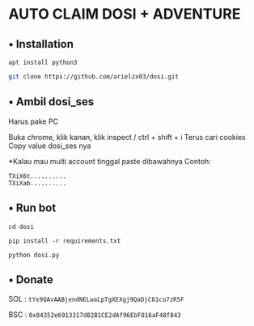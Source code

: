 # AUTO CLAIM DOSI + ADVENTURE


## • Installation
```
apt install python3
```

```bash
git clone https://github.com/arielzx03/dosi.git
```

## • Ambil dosi_ses
Harus pake PC

Buka chrome, klik kanan, klik inspect / ctrl + shift + i
Terus cari cookies
Copy value dosi_ses nya 

*Kalau mau multi account tinggal paste dibawahnya
Contoh: 
```
TXiX6t..........
TXiXab..........
```

## • Run bot
```
cd dosi
```
```
pip install -r requirements.txt
```
```
python dosi.py
```

## • Donate

SOL : 
```tYx9QAvAABjendNELwaLpTgXEXgj9QaDjC61co7zR5F```

BSC : ```0x84352e6913317d82B1CE2dAf96EbF816aF48f843```
